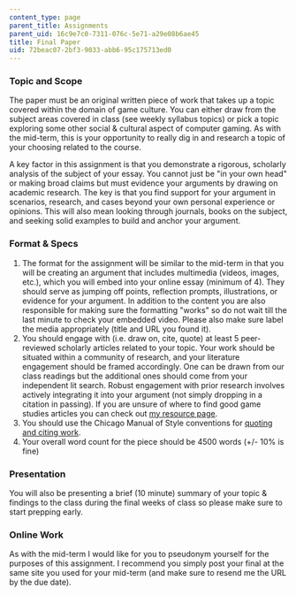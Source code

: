 ```yaml
---
content_type: page
parent_title: Assignments
parent_uid: 16c9e7c0-7311-076c-5e71-a29e08b6ae45
title: Final Paper
uid: 72beac07-2bf3-9033-abb6-95c175713ed0
---
```


### Topic and Scope

The paper must be an original written piece of work that takes up a topic covered within the domain of game culture. You can either draw from the subject areas covered in class (see weekly syllabus topics) or pick a topic exploring some other social & cultural aspect of computer gaming. As with the mid-term, this is your opportunity to really dig in and research a topic of your choosing related to the course.

A key factor in this assignment is that you demonstrate a rigorous, scholarly analysis of the subject of your essay. You cannot just be "in your own head" or making broad claims but must evidence your arguments by drawing on academic research. The key is that you find support for your argument in scenarios, research, and cases beyond your own personal experience or opinions. This will also mean looking through journals, books on the subject, and seeking solid examples to build and anchor your argument.

### Format & Specs

1.  The format for the assignment will be similar to the mid-term in that you will be creating an argument that includes multimedia (videos, images, etc.), which you will embed into your online essay (minimum of 4). They should serve as jumping off points, reflection prompts, illustrations, or evidence for your argument. In addition to the content you are also responsible for making sure the formatting "works" so do not wait till the last minute to check your embedded video. Please also make sure label the media appropriately (title and URL you found it).
2.  You should engage with (i.e. draw on, cite, quote) at least 5 peer-reviewed scholarly articles related to your topic. Your work should be situated within a community of research, and your literature engagement should be framed accordingly. One can be drawn from our class readings but the additional ones should come from your independent lit search. Robust engagement with prior research involves actively integrating it into your argument (not simply dropping in a citation in passing). If you are unsure of where to find good game studies articles you can check out [my resource page](http://tltaylor.com/teaching/research-resources-for-students/).
3.  You should use the Chicago Manual of Style conventions for [quoting and citing work](http://cmsw.mit.edu/writing-and-communication-center/citation-formats/).
4.  Your overall word count for the piece should be 4500 words (+/- 10% is fine)

### Presentation

You will also be presenting a brief (10 minute) summary of your topic & findings to the class during the final weeks of class so please make sure to start prepping early.

### Online Work

As with the mid-term I would like for you to pseudonym yourself for the purposes of this assignment. I recommend you simply post your final at the same site you used for your mid-term (and make sure to resend me the URL by the due date).
